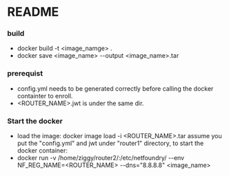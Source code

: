 # README #

### build ###
* docker build -t <image_namge> .
* docker save <image_name> --output <image_name>.tar

### prerequist ###
* config.yml needs to be generated correctly before calling the docker containter to enroll.
* <ROUTER_NAME>.jwt is under the same dir.

### Start the docker ###
* load the image: docker image load -i <ROUTER_NAME>.tar
assume you put the "config.yml" and jwt under "router1" directory, to start the docker container:
* docker run -v /home/ziggy/router2/:/etc/netfoundry/ --env NF_REG_NAME=<ROUTER_NAME> --dns="8.8.8.8" <image_name>
